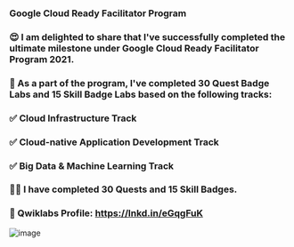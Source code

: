 ### Google Cloud Ready Facilitator Program
### 😍 I am delighted to share that I've successfully completed the ultimate milestone under Google Cloud Ready Facilitator Program 2021.
### 🚀 As a part of the program, I've completed 30 Quest Badge Labs and 15 Skill Badge Labs based on the following tracks:
### ✅ Cloud Infrastructure Track
### ✅ Cloud-native Application Development Track
### ✅ Big Data & Machine Learning Track

### 👨‍💻 I have completed 30 Quests and 15 Skill Badges.


### 🎯 Qwiklabs Profile: https://lnkd.in/eGqgFuK

![image](https://user-images.githubusercontent.com/62868878/125979662-da07123c-d76d-47cc-8f55-e531bba2d4a2.png)
